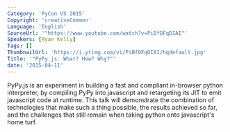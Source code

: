 ```yaml
---
Category: 'PyCon US 2015'
Copyright: 'creativeCommon'
Language: 'English'
SourceUrl: '"https://www.youtube.com/watch?v=PiBfOFqDIAI"'
Speakers: [Ryan Kelly]
Tags: []
ThumbnailUrl: 'https://i.ytimg.com/vi/PiBfOFqDIAI/hqdefault.jpg'
Title: '"PyPy.js: What? How? Why?"'
date: '2015-04-11'
---
```

PyPy.js is an experiment in building a fast and compliant in-browser python interpreter, by compiling PyPy into javascript and retargeting its JIT to emit javascript code at runtime. This talk will demonstrate the combination of technologies that make such a thing possible, the results achieved so far, and the challenges that still remain when taking python onto javascript's home turf.

